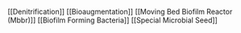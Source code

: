 [[Denitrification]]
[[Bioaugmentation]]
[[Moving Bed Biofilm Reactor (Mbbr)]]
[[Biofilm Forming Bacteria]]
[[Special Microbial Seed]]
